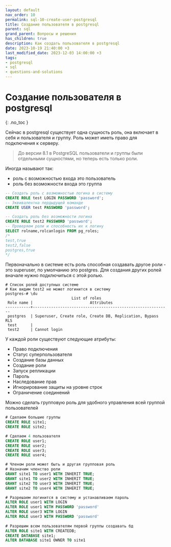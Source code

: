 ```yaml
---
layout: default
nav_order: 10
permalink: sql-10-create-user-postgresql
title: Создание пользователя в postgresql
parent: sql
grand_parent: Вопросы и решения
has_children: true
description: Как создать пользователя в postgresql
date: 2023-10-19 21:40:00 +3
last_modified_date: 2023-12-03 14:00:00 +3
tags:
- postgresql
- sql
- questions-and-solutions
---
```


# Создание пользователя в postgresql
{: .no_toc }

Сейчас в postgresql существует одна сущность роль, она включает в себя и пользователя и группу.
Роль может иметь право для подключения к серверу.

> До версии 8.1 в PostgreSQL пользователи и группы были отдельными сущностями, но теперь есть только роли.

Иногда называют так: 
- роль с возможностью входа это пользователь
- роль без возможности входа это группа

````sql
-- Создать роль с возможностью логина в систему
CREATE ROLE test LOGIN PASSWORD 'password';
-- Эквивалентна пердыдущей команде
CREATE USER test PASSWORD 'password';

-- Создать роль без возможности логина
CREATE ROLE test2 PASSWORD 'password';
-- Проверяем роли и способность их к логину
SELECT rolname,rolcanlogin FROM pg_roles;
/*
test,true
test2,false
postgres,true
*/
````

Первоначально в системе есть роль способная создавать другое роли - это superuser, 
по умолчанию это postgres. Для создания других ролей вначале нужно подключиться с этой ролью.

````shell
# Список ролей доступных системе
# Как видим test2 не может логинится в систему
postgres-# \du
                             List of roles
 Role name |                         Attributes                         
-----------+------------------------------------------------------------
 postgres  | Superuser, Create role, Create DB, Replication, Bypass RLS
 test      | 
 test2     | Cannot login
```` 

У каждой роли существуют следующие атрибуты:

- Право подключения
- Статус суперпользователя
- Создание базы данных
- Создание роли
- Запуск репликации
- Пароль
- Наследование прав
- Игнорирование защиты на уровне строк
- Ограничение соединений

Можно сделать групповую роль для удобного управления всей группой пользователей

````sql
# Сделаем большие группы
CREATE ROLE site1;
CREATE ROLE site2;

# Сделаем 4 пользователя
CREATE ROLE user1;
CREATE ROLE user2;
CREATE ROLE user3;
CREATE ROLE user4;

# Членом роли может быть и другая групповая роль
# Назначим членство роли
GRANT site1 TO user1 WITH INHERIT TRUE;
GRANT site1 TO user2 WITH INHERIT TRUE;
GRANT site2 TO user3 WITH INHERIT TRUE;
GRANT site2 TO user4 WITH INHERIT TRUE;

# Разрешаем логинится в систему и устанавливаем пароль
ALTER ROLE user1 WITH LOGIN
ALTER ROLE user1 WITH PASSWORD 'password'
ALTER ROLE user3 WITH LOGIN
ALTER ROLE user3 WITH PASSWORD 'password'
      
# Разрешим всем пользователям первой группы создавать бд      
ALTER ROLE site1 WITH CREATEDB;
CREATE DATABASE site1;
ALTER DATABASE site1 OWNER TO site1
````
